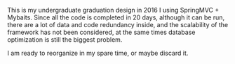This is my undergraduate graduation design in 2016
I using SpringMVC + Mybaits. 
Since all the code is completed in 20 days, although it can be run, 
there are a lot of data and code redundancy inside, and the scalability of the framework has not been considered, 
at the same times database optimization is still the biggest problem. 

I am ready to reorganize in my spare time, or maybe discard it.
